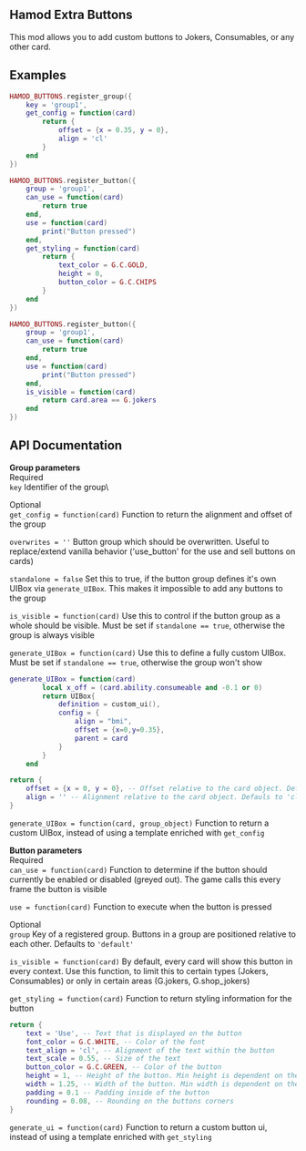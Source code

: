 ## Hamod Extra Buttons
This mod allows you to add custom buttons to Jokers, Consumables, or any other card.


## Examples
```lua
HAMOD_BUTTONS.register_group({
    key = 'group1',
    get_config = function(card)
        return {
            offset = {x = 0.35, y = 0},
            align = 'cl'
        }
    end
})

HAMOD_BUTTONS.register_button({
    group = 'group1',
    can_use = function(card)
        return true
    end,
    use = function(card)
        print("Button pressed")
    end,
    get_styling = function(card)
        return {
            text_color = G.C.GOLD,
            height = 0,
            button_color = G.C.CHIPS
        }
    end
})

HAMOD_BUTTONS.register_button({
    group = 'group1',
    can_use = function(card)
        return true
    end,
    use = function(card)
        print("Button pressed")
    end,
    is_visible = function(card)
        return card.area == G.jokers
    end
})
```

## API Documentation

**Group parameters**\
Required\
``key`` Identifier of the group\

Optional\
``get_config = function(card)`` Function to return the alignment and offset of the group

``overwrites = ''`` Button group which should be overwritten. Useful to replace/extend vanilla behavior ('use_button' for the use and sell buttons on cards)

``standalone = false`` Set this to true, if the button group defines it's own UIBox via ``generate_UIBox``. This makes it impossible to add any buttons to the group

``is_visible = function(card)`` Use this to control if the button group as a whole should be visible. Must be set if ``standalone == true``, otherwise the group is always visible

``generate_UIBox = function(card)`` Use this to define a fully custom UIBox. Must be set if ``standalone == true``, otherwise the group won't show

```lua
generate_UIBox = function(card)
        local x_off = (card.ability.consumeable and -0.1 or 0)
        return UIBox{
            definition = custom_ui(),
            config = {
                align = "bmi",
                offset = {x=0,y=0.35},
                parent = card
            }
        }
    end
```

```lua
return {
    offset = {x = 0, y = 0}, -- Offset relative to the card object. Defauls to {x = 0.35, y = 0} for Jokers and {x = 0.5, y = 0} for Consumables
    align = '' -- Alignment relative to the card object. Defauls to 'cl' = center-left (tl,cl,bl,tr,cr,br,bmi)
}
```
``generate_UIBox = function(card, group_object)`` Function to return a custom UIBox, instead of using a template enriched with ``get_config``

**Button parameters**\
Required\
``can_use = function(card)`` Function to determine if the button should currently be enabled or disabled (greyed out). The game calls this every frame the button is visible

``use = function(card)`` Function to execute when the button is pressed

Optional\
``group`` Key of a registered group. Buttons in a group are positioned relative to each other. Defaults to ``'default'``

``is_visible = function(card)`` By default, every card will show this button in every context. Use this function, to limit this to certain types (Jokers, Consumables) or only in certain areas (G.jokers, G.shop_jokers)

``get_styling = function(card)`` Function to return styling information for the button

```lua
return {
    text = 'Use', -- Text that is displayed on the button
    font_color = G.C.WHITE, -- Color of the font
    text_align = 'cl', -- Alignment of the text within the button
    text_scale = 0.55, -- Size of the text
    button_color = G.C.GREEN, -- Color of the button
    height = 1, -- Height of the button. Min height is dependent on the padding
    width = 1.25, -- Width of the button. Min width is dependent on the padding
    padding = 0.1 -- Padding inside of the button
    rounding = 0.08, -- Rounding on the buttons corners
}
```
``generate_ui = function(card)`` Function to return a custom button ui, instead of using a template enriched with ``get_styling``
